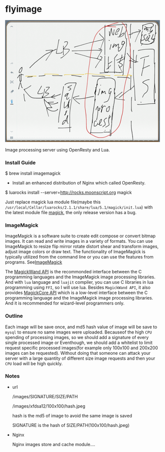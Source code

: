flyimage
========

![flyimage](flyimages.png)

Image processing server using OpenResty and Lua.

### Install Guide

$ brew install imagemagick

* Install an enhanced distribution of Nginx which called OpenResty.

$ luarocks install --server=http://rocks.moonscript.org magick

Just replace magick lua module file(maybe this `/usr/local/Cellar/luarocks/2.1.1/share/lua/5.1/magick/init.lua`)
with the latest module file [magick](https://github.com/leafo/magick/blob/master/magick/init.lua), the only release version
has a bug.

### ImageMagick

ImageMagick is a software suite to create edit compose or convert bitmap images.
It can read and write images in a variety of formats. You can use ImageMagick to
resize flip mirror rotate distort shear and transform images, adjust image colors
or draw text. The functionality of ImageMagick is typically utilized from the command
line or you can use the features from programs.
See[ImageMagick](http://www.imagemagick.org/script/index.php)

The [MagickWand API](http://www.imagemagick.org/script/magick-wand.php) is the recommonded
interface between the C programming languages and the ImageMagick image processing libraries.
And with `lua` language and `luajit` compiler, you can use C libraries in lua programming using
`FFI`, so I will use lua. Besides `MagickWand API`, it also provides
[MagickCore API](http://www.imagemagick.org/script/magick-core.php) which is a low-level interface
between the C programming language and the ImageMagick image processing libraries. And it is
recommended for wizard-level programmers only.

### Outline

Each image will be save once, and md5 hash value of image will be save to `mysql` to
ensure no same images were uploaded. Becauseof the high `CPU` spending of processing
images, so we should add a signature of every single processed image or Eventhough, we should
add a whitelist to limit request specific processed images(for example only 100x100 and 200x200
images can be requested). Without doing that someone can attack your server with a large quantity
of different size image requests and then your `CPU` load will be high quickly.

### Notes

* url

    /images/SIGNATURE/SIZE/PATH

    /images/xfdsa12/100x100/hash.jpeg

    hash is the md5 of image to avoid the same image is saved

    SIGNATURE is the hash of SIZE/PATH(100x100/hash.jpeg)

* Nginx

    Nginx images store and cache module....
